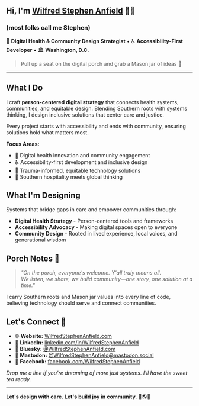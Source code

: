 ## Hi, I'm [Wilfred Stephen Anfield](https://wilfredstephenanfield.com) 👋🏾
### (most folks call me Stephen)

🏥 **Digital Health & Community Design Strategist** • ♿ **Accessibility-First Developer** • 🏛️ **Washington, D.C.**

> Pull up a seat on the digital porch and grab a Mason jar of ideas 🫙

---

## What I Do

I craft **person-centered digital strategy** that connects health systems, communities, and equitable design. Blending Southern roots with systems thinking, I design inclusive solutions that center care and justice.

Every project starts with accessibility and ends with community, ensuring solutions hold what matters most.

**Focus Areas:**
- 🏥 Digital health innovation and community engagement
- ♿ Accessibility-first development and inclusive design
- 🧡 Trauma-informed, equitable technology solutions
- 🌱 Southern hospitality meets global thinking

## What I'm Designing

Systems that bridge gaps in care and empower communities through:
- **Digital Health Strategy** - Person-centered tools and frameworks
- **Accessibility Advocacy** - Making digital spaces open to everyone
- **Community Design** - Rooted in lived experience, local voices, and generational wisdom

## Porch Notes 🫙

> *"On the porch, everyone's welcome. Y'all truly means all.  
> We listen, we share, we build community—one story, one solution at a time."*

I carry Southern roots and Mason jar values into every line of code, believing technology should serve and connect communities.

## Let's Connect 💬

- 🌐 **Website:** [WilfredStephenAnfield.com](https://wilfredstephenanfield.com)  
- 💼 **LinkedIn:** [linkedin.com/in/WilfredStephenAnfield](https://linkedin.com/in/wilfredstephenanfield) 
- 🦋 **Bluesky:** [@WilfredStephenAnfield.com](https://bsky.app/profile/WilfredStephenAnfield.com)
- 🐘 **Mastodon:** [@WilfredStephenAnfield@mastodon.social](https://mastodon.social/@wilfredstephenanfield)
- 📘 **Facebook:** [facebook.com/WilfredStephenAnfield](https://facebook.com/WilfredStephenAnfield)

*Drop me a line if you're dreaming of more just systems. I'll have the sweet tea ready.*

---

**Let's design with care. Let's build joy in community.** 🧡🌎🫙
